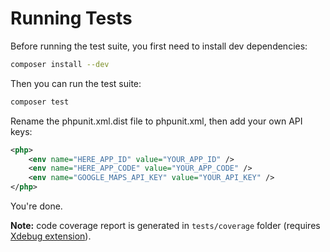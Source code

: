 Running Tests
=============

Before running the test suite, you first need to install dev dependencies:

```bash
composer install --dev
```

Then you can run the test suite:

```bash
composer test
```

Rename the phpunit.xml.dist file to phpunit.xml, then add your own API keys:

```xml
<php>
    <env name="HERE_APP_ID" value="YOUR_APP_ID" />
    <env name="HERE_APP_CODE" value="YOUR_APP_CODE" />
    <env name="GOOGLE_MAPS_API_KEY" value="YOUR_API_KEY" />
</php>
```
You're done.

**Note:** code coverage report is generated in `tests/coverage` folder (requires [Xdebug extension](https://xdebug.org/docs/install#configure-php)).
